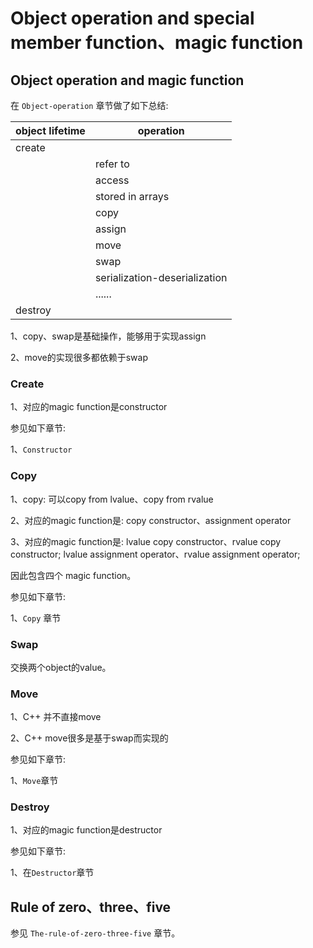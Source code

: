 # Object operation and special member function、magic function



## Object operation and magic function

在 `Object-operation` 章节做了如下总结:

| object lifetime | operation                     |
| --------------- | ----------------------------- |
| create          |                               |
|                 | refer to                      |
|                 | access                        |
|                 | stored in arrays              |
|                 | copy                          |
|                 | assign                        |
|                 | move                          |
|                 | swap                          |
|                 | serialization-deserialization |
|                 | ......                        |
| destroy         |                               |

1、copy、swap是基础操作，能够用于实现assign

2、move的实现很多都依赖于swap

### Create

1、对应的magic function是constructor

参见如下章节:

1、`Constructor`



### Copy

1、copy: 可以copy from lvalue、copy from rvalue

2、对应的magic function是: copy constructor、assignment operator

3、对应的magic function是: lvalue copy constructor、rvalue copy constructor; lvalue assignment operator、rvalue assignment operator;

因此包含四个 magic function。

参见如下章节:

1、`Copy` 章节



### Swap

交换两个object的value。



### Move

1、C++ 并不直接move

2、C++ move很多是基于swap而实现的

参见如下章节:

1、`Move`章节



### Destroy

1、对应的magic function是destructor

参见如下章节:

1、在`Destructor`章节



## Rule of zero、three、five

参见 `The-rule-of-zero-three-five` 章节。